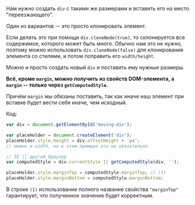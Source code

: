 Нам нужно создать `div` с такими же размерами и вставить его на место "переезжающего".

Один из вариантов -- это просто клонировать элемент.

Если делать это при помощи `div.cloneNode(true)`, то склонируется все содержимое, которого может быть много. Обычно нам это не нужно, поэтому можно использовать `div.cloneNode(false)` для клонирования элемента со стилями, и потом поправить его `width/height`. 

Можно и просто создать новый `div` и поставить ему нужные размеры. 

**Всё, кроме `margin`, можно получить из свойств DOM-элемента, а `margin` -- только через `getComputedStyle`.**

Причём `margin` мы обязаны поставить, так как иначе наш элемент при вставке будет вести себя иначе, чем исходный.

Код:

```js
var div = document.getElementById('moving-div');

var placeHolder = document.createElement('div');
placeHolder.style.height = div.offsetHeight + 'px';
// можно и width, но в этом примере это не обязательно

// IE || другой браузер
var computedStyle = div.currentStyle || getComputedStyle(div, '');

placeHolder.style.marginTop = computedStyle.marginTop; // (1)
placeHolder.style.marginBottom = computedStyle.marginBottom;
```

В строке `(1)` использование полного название свойства `"marginTop"` гарантирует, что полученное значение будет корректным.
